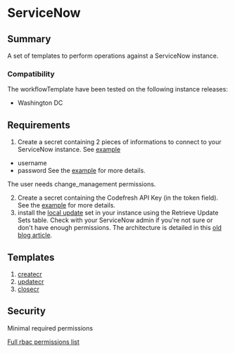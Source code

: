 # ServiceNow

## Summary

A set of templates to perform operations against a ServiceNow instance.

### Compatibility

The workflowTemplate have been tested on the following instance releases:

* Washington DC

## Requirements
1. Create a secret containing 2 pieces of informations to connect to your
ServiceNow instance. See [example](../../assets/sn_auth.yml)
  - username
  - password
See the [example](../../assets/sn_auth.yml) for more details.

The user needs change_management permissions.

2. Create a secret containing the Codefresh API Key (in the token field). See the [example](../../assets/cf_token.yaml) for more details.
3. install the [local update](../../assets/xml/ServiceNow-Codefresh_Integration_1.4.0.xml)
set in your instance using the Retrieve Update Sets table. Check with your
ServiceNow admin if you're not sure or don't have enough permissions. The
architecture is detailed in this [old blog article](https://codefresh.io/blog/servicenow-integration/).

## Templates
1. [createcr](https://github.com/codefresh-io/argo-hub/blob/main/workflows/servicenow/versions/1.4.0/docs/createcr.md)
1. [updatecr](https://github.com/codefresh-io/argo-hub/blob/main/workflows/servicenow/versions/1.4.0/docs/updatecr.md)
1. [closecr](https://github.com/codefresh-io/argo-hub/blob/main/workflows/servicenow/versions/1.4.0/docs/closecr.md)


## Security

Minimal required permissions

[Full rbac permissions list](https://github.com/codefresh-io/argo-hub/blob/main/workflows/servicenow/versions/1.4.0/rbac.yaml)
